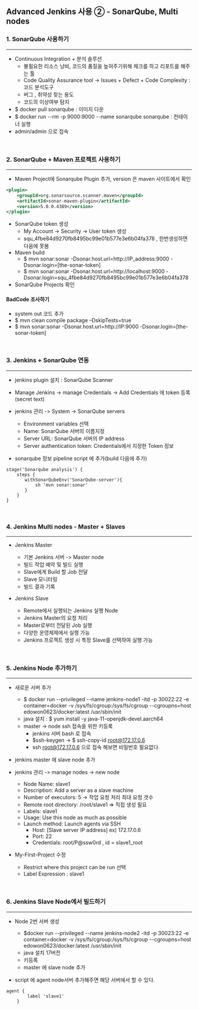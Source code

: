 ## Advanced Jenkins 사용 ② - SonarQube, Multi nodes

### 1. SonarQube 사용하기
___
- Continuous Integration + 분석 솔루션
    - 불필요한 리소스 낭비, 코드의 품질을 높혀주기위해 체크를 하고 리포트를 해주는 툴
    - Code Quality Assurance tool -> Issues + Defect + Code Complexity : 코드 분석도구
    - 버그 , 취약성 찾는 용도
    - 코드의 이상여부 탐지 
- $ docker pull sonarqube : 이미지 다운
- $ docker run --rm -p 9000:9000 --name sonarqube sonarqube : 컨테이너 실행
- admin/admin 으로 접속

<br>

### 2. SonarQube + Maven 프로젝트 사용하기
___
- Maven Project에 Sonarqube Plugin 추가, version 은 maven 사이트에서 확인
```xml
<plugin>
    <groupId>org.sonarsource.scanner.maven</groupId>
    <artifactId>sonar-maven-plugin</artifactId>
    <version>5.0.0.4389</version>
</plugin>
```
- SonarQube token 생성 
  - My Account -> Security -> User token 생성
  - squ_4fbe84d9270fb8495bc99e01b577e3e6b04fa378 , 한번생성하면 다음에 못봄
- Maven build
  - $ mvn sonar:sonar -Dsonar.host.url=http://IP_address:9000 -Dsonar.login=[the-sonar-token]
  - $ mvn sonar:sonar -Dsonar.host.url=http://localhost:9000 -Dsonar.login=squ_4fbe84d9270fb8495bc99e01b577e3e6b04fa378
- SonarQube Projects 확인

#### BadCode 조사하기
- system out 코드 추가
- $ mvn clean compile package –DskipTests=true
- $ mvn sonar:sonar -Dsonar.host.url=http://IP:9000 -Dsonar.login=[the-sonar-token]

<br>

### 3. Jenkins + SonarQube 연동
___
- jenkins plugin 설치 : SonarQube Scanner 
- Manage Jenkins -> manage Credentials -> Add Credentials 에 token 등록(secret text)
- jenkins 관리 -> System -> SonarQube servers
  - Environment variables 선택
  - Name: SonarQube 서버의 이름지정
  - Server URL: SonarQube 서버의 IP address
  - Server authentication token: Credentials에서 지정한 Token 정보

- sonarqube 정보 pipeline script 에 추가(build 다음에 추가)
```text
stage('Sonarqube analysis') {
    steps {
       withSonarQubeEnv('SonarQube-server'){
           sh 'mvn sonar:sonar'
       }
    }
}
```

<br>

### 4. Jenkins Multi nodes - Master + Slaves
___
- Jenkins Master
  - 기본 Jenkins 서버 -> Master node
  - 빌드 작업 예약 및 빌드 실행
  - Slave에게 Build 할 Job 전달
  - Slave 모니터링
  - 빌드 결과 기록

- Jenkins Slave
  - Remote에서 실행되는 Jenkins 실행 Node
  - Jenkins Master의 요청 처리
  - Master로부터 전달된 Job 실행
  - 다양한 운영체제에서 실행 가능
  - Jenkins 프로젝트 생성 시 특정 Slave를 선택하여 실행 가능

<br>

### 5. Jenkins Node 추가하기
___
- 새로운 서버 추가
  - $ docker run --privileged --name jenkins-node1 -itd -p 30022:22 -e container=docker -v /sys/fs/cgroup:/sys/fs/cgroup --cgroupns=host edowon0623/docker:latest /usr/sbin/init
  - java 설치 : $ yum install -y java-11-openjdk-devel.aarch64
  - master -> node ssh 접속을 위한 키등록 
    - jenkins 서버 bash 로 접속
    - $ssh-keygen -> $ ssh-copy-id root@172.17.0.6
    - ssh root@172.17.0.6 으로 접속 해보면 비밀번호 필요없다.

- jenkins master 에 slave node 추가
- jenkins 관리 -> manage nodes -> new node
  - Node Name: slave1
  - Description: Add a server as a slave machine
  - Number of executors: 5 -> 작업 요청 처리 최대 요청 갯수
  - Remote root directory: /root/slave1 => 직접 생성 필요
  - Labels: slave1
  - Usage: Use this node as much as possible
  - Launch method: Launch agents via SSH
    - Host: [Slave server IP address] ex) 172.17.0.6
    - Port: 22
    - Credentials: root/P@ssw0rd , id  = slave1_root


- My-First-Project 수정
  - Restrict where this project can be run 선택
  - Label Expression : slave1

<br>

### 6. Jenkins Slave Node에서 빌드하기
___
- Node 2번 서버 생성
  - $docker run --privileged --name jenkins-node2 -itd -p 30023:22 -e container=docker -v /sys/fs/cgroup:/sys/fs/cgroup --cgroupns=host edowon0623/docker:latest /usr/sbin/init
  - java 설치 17버전
  - 키등록
  - master 에 slave node 추가

- script 에 agent node서버 추가해주면 해당 서버에서 할 수 있다.
```text
agent {
        label 'slave1'
    }
```
